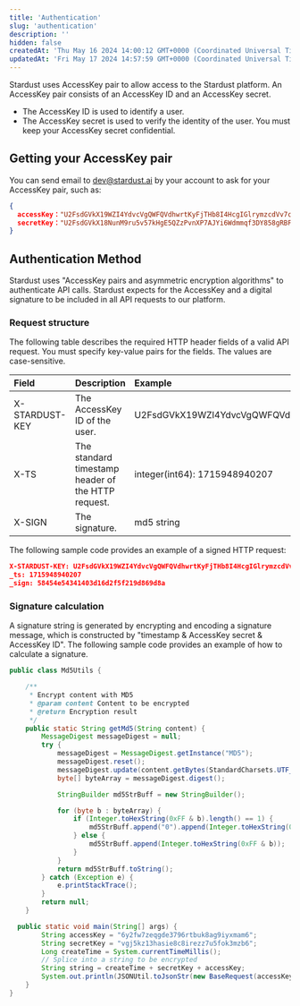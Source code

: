```yaml
---
title: 'Authentication'
slug: 'authentication'
description: ''
hidden: false
createdAt: 'Thu May 16 2024 14:00:12 GMT+0000 (Coordinated Universal Time)'
updatedAt: 'Fri May 17 2024 14:57:59 GMT+0000 (Coordinated Universal Time)'
---
```


Stardust uses AccessKey pair to allow access to the Stardust platform. An AccessKey pair consists of an AccessKey ID and an AccessKey secret.

- The AccessKey ID is used to identify a user.
- The AccessKey secret is used to verify the identity of the user. You must keep your AccessKey secret confidential.

## Getting your AccessKey pair

You can send email to [dev@stardust.ai](mailto:dev@stardust.ai) by your account to ask for your AccessKey pair, such as:

```json AK/SK
{
  accessKey："U2FsdGVkX19WZI4YdvcVgQWFQVdhwrtKyFjTHb8I4HcgIGlrymzcdVv7cnsCfpox",
  secretKey："U2FsdGVkX18NunM9ru5v57kHgE5QZzPvnXP7AJYi6Wdmmqf3DY858gRBFSjSC123"
}
```

## Authentication Method

Stardust uses "AccessKey pairs and asymmetric encryption algorithms" to authenticate API calls. Stardust expects for the AccessKey and a digital signature to be included in all API requests to our platform.

### Request structure

The following table describes the required HTTP header fields of a valid API request. You must specify key-value pairs for the fields. The values are case-sensitive.

| Field          | Description                                        | Example                        |
| :------------- | :------------------------------------------------- | :----------------------------- |
| X-STARDUST-KEY | The AccessKey ID of the user.                      | U2FsdGVkX19WZI4YdvcVgQWFQVd... |
| X-TS           | The standard timestamp header of the HTTP request. | integer(int64): 1715948940207  |
| X-SIGN         | The signature.                                     | md5 string                     |

The following sample code provides an example of a signed HTTP request:

```json Header
X-STARDUST-KEY: U2FsdGVkX19WZI4YdvcVgQWFQVdhwrtKyFjTHb8I4HcgIGlrymzcdVv7cnsCfpoj
_ts: 1715948940207
_sign: 58454e54341403d16d2f5f219d869d8a
```

### Signature calculation

A signature string is generated by encrypting and encoding a signature message, which is constructed by "timestamp & AccessKey secret & AccessKey ID". The following sample code provides an example of how to calculate a signature.

```java
public class Md5Utils {

    /**
     * Encrypt content with MD5
     * @param content Content to be encrypted
     * @return Encryption result
     */
    public static String getMd5(String content) {
        MessageDigest messageDigest = null;
        try {
            messageDigest = MessageDigest.getInstance("MD5");
            messageDigest.reset();
            messageDigest.update(content.getBytes(StandardCharsets.UTF_8));
            byte[] byteArray = messageDigest.digest();

            StringBuilder md5StrBuff = new StringBuilder();

            for (byte b : byteArray) {
                if (Integer.toHexString(0xFF & b).length() == 1) {
                    md5StrBuff.append("0").append(Integer.toHexString(0xFF & b));
                } else {
                    md5StrBuff.append(Integer.toHexString(0xFF & b));
                }
            }
            return md5StrBuff.toString();
        } catch (Exception e) {
            e.printStackTrace();
        }
        return null;
    }

  public static void main(String[] args) {
        String accessKey = "6y2fw7zeqgde3796rtbuk8ag9iyxmam6";
        String secretKey = "vgj5kz13hasie8c8irezz7u5fok3mzb6";
        Long createTime = System.currentTimeMillis();
        // Splice into a string to be encrypted
        String string = createTime + secretKey + accessKey;
        System.out.println(JSONUtil.toJsonStr(new BaseRequest(accessKey, Md5Utils.getMd5(string), createTime)));
    }
}
```
